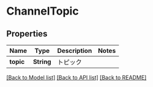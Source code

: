 # ChannelTopic

## Properties
Name | Type | Description | Notes
------------ | ------------- | ------------- | -------------
**topic** | **String** | トピック | 

[[Back to Model list]](../README.md#documentation-for-models) [[Back to API list]](../README.md#documentation-for-api-endpoints) [[Back to README]](../README.md)


